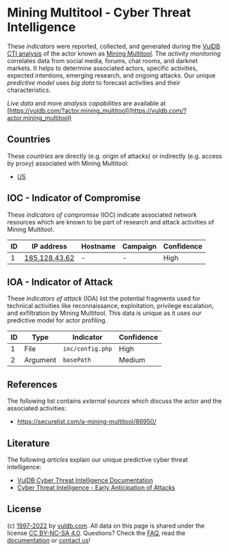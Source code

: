 # Mining Multitool - Cyber Threat Intelligence

These _indicators_ were reported, collected, and generated during the [VulDB CTI analysis](https://vuldb.com/?kb.cti) of the actor known as [Mining Multitool](https://vuldb.com/?actor.mining_multitool). The _activity monitoring_ correlates data from social media, forums, chat rooms, and darknet markets. It helps to determine associated actors, specific activities, expected intentions, emerging research, and ongoing attacks. Our unique _predictive model_ uses _big data_ to forecast activities and their characteristics.

_Live data_ and more _analysis capabilities_ are available at [https://vuldb.com/?actor.mining_multitool](https://vuldb.com/?actor.mining_multitool)

## Countries

These _countries_ are directly (e.g. origin of attacks) or indirectly (e.g. access by proxy) associated with Mining Multitool:

* [US](https://vuldb.com/?country.us)

## IOC - Indicator of Compromise

These _indicators of compromise_ (IOC) indicate associated network resources which are known to be part of research and attack activities of Mining Multitool.

ID | IP address | Hostname | Campaign | Confidence
-- | ---------- | -------- | -------- | ----------
1 | [185.128.43.62](https://vuldb.com/?ip.185.128.43.62) | - | - | High

## IOA - Indicator of Attack

These _indicators of attack_ (IOA) list the potential fragments used for technical activities like reconnaissance, exploitation, privilege escalation, and exfiltration by Mining Multitool. This data is unique as it uses our predictive model for actor profiling.

ID | Type | Indicator | Confidence
-- | ---- | --------- | ----------
1 | File | `inc/config.php` | High
2 | Argument | `basePath` | Medium

## References

The following list contains _external sources_ which discuss the actor and the associated activities:

* https://securelist.com/a-mining-multitool/86950/

## Literature

The following _articles_ explain our unique predictive cyber threat intelligence:

* [VulDB Cyber Threat Intelligence Documentation](https://vuldb.com/?kb.cti)
* [Cyber Threat Intelligence - Early Anticipation of Attacks](https://www.scip.ch/en/?labs.20201022)

## License

(c) [1997-2022](https://vuldb.com/?kb.changelog) by [vuldb.com](https://vuldb.com/?kb.about). All data on this page is shared under the license [CC BY-NC-SA 4.0](https://creativecommons.org/licenses/by-nc-sa/4.0/). Questions? Check the [FAQ](https://vuldb.com/?kb.faq), read the [documentation](https://vuldb.com/?kb) or [contact us](https://vuldb.com/?contact)!
